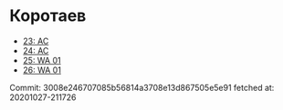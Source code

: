 # Коротаев
- [23: AC](23.md)
- [24: AC](24.md)
- [25: WA 01](25.md)
- [26: WA 01](26.md)

Commit: 3008e246707085b56814a3708e13d867505e5e91
 fetched at: 20201027-211726
